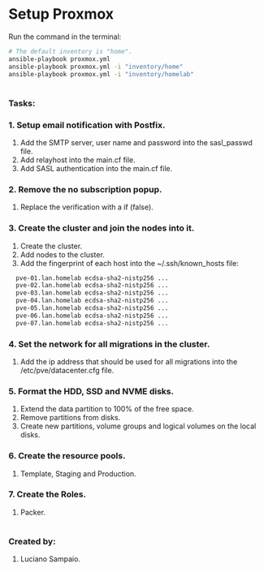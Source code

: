 # Setup Proxmox

Run the command in the terminal:
```bash
# The default inventory is "home".
ansible-playbook proxmox.yml
ansible-playbook proxmox.yml -i "inventory/home"
ansible-playbook proxmox.yml -i "inventory/homelab"
```

#
### Tasks:

### 1. Setup email notification with Postfix.
  1. Add the SMTP server, user name and password into the sasl_passwd file.
  1. Add relayhost into the main.cf file.
  1. Add SASL authentication into the main.cf file.

### 2. Remove the no subscription popup.
  1. Replace the verification with a if (false).

### 3. Create the cluster and join the nodes into it.
  1. Create the cluster.
  1. Add nodes to the cluster.
  1. Add the fingerprint of each host into the ~/.ssh/known_hosts file:
  ```bash
    pve-01.lan.homelab ecdsa-sha2-nistp256 ...
    pve-02.lan.homelab ecdsa-sha2-nistp256 ...
    pve-03.lan.homelab ecdsa-sha2-nistp256 ...
    pve-04.lan.homelab ecdsa-sha2-nistp256 ...
    pve-05.lan.homelab ecdsa-sha2-nistp256 ...
    pve-06.lan.homelab ecdsa-sha2-nistp256 ...
    pve-07.lan.homelab ecdsa-sha2-nistp256 ...
  ```

### 4. Set the network for all migrations in the cluster.
  1. Add the ip address that should be used for all migrations into the /etc/pve/datacenter.cfg file.

### 5. Format the HDD, SSD and NVME disks.
  1. Extend the data partition to 100% of the free space.
  1. Remove partitions from disks.
  1. Create new partitions, volume groups and logical volumes on the local disks.

### 6. Create the resource pools.
  1. Template, Staging and Production.

### 7. Create the Roles.
  1. Packer.

#
### Created by:

1. Luciano Sampaio.